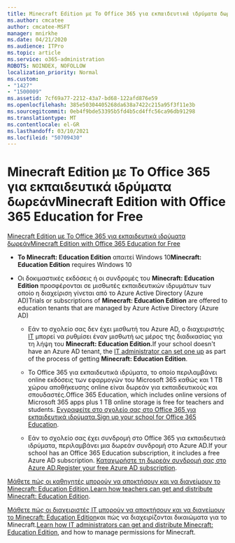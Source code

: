 ```yaml
---
title: Minecraft Edition με Το Office 365 για εκπαιδευτικά ιδρύματα δωρεάν
ms.author: cmcatee
author: cmcatee-MSFT
manager: mnirkhe
ms.date: 04/21/2020
ms.audience: ITPro
ms.topic: article
ms.service: o365-administration
ROBOTS: NOINDEX, NOFOLLOW
localization_priority: Normal
ms.custom:
- "1427"
- "1500009"
ms.assetid: 7cf69a77-2212-43a7-bd68-122afd876e59
ms.openlocfilehash: 385e50304405268da638a7422c215a95f3f11e3b
ms.sourcegitcommit: 0eb4f9bde53395b5fd4b5cd4ffc56ca96db91298
ms.translationtype: MT
ms.contentlocale: el-GR
ms.lasthandoff: 03/10/2021
ms.locfileid: "50709430"
---
```

# <a name="minecraft-edition-with-office-365-education-for-free"></a><span data-ttu-id="bcc68-102">Minecraft Edition με Το Office 365 για εκπαιδευτικά ιδρύματα δωρεάν</span><span class="sxs-lookup"><span data-stu-id="bcc68-102">Minecraft Edition with Office 365 Education for Free</span></span>

[<span data-ttu-id="bcc68-103">Minecraft Edition με Το Office 365 για εκπαιδευτικά ιδρύματα δωρεάν</span><span class="sxs-lookup"><span data-stu-id="bcc68-103">Minecraft Edition with Office 365 Education for Free</span></span>](https://docs.microsoft.com/education/windows/get-minecraft-for-education)
  
- <span data-ttu-id="bcc68-104">**Το Minecraft: Education Edition** απαιτεί Windows 10</span><span class="sxs-lookup"><span data-stu-id="bcc68-104">**Minecraft: Education Edition** requires Windows 10</span></span>

- <span data-ttu-id="bcc68-105">Οι δοκιμαστικές εκδόσεις ή οι συνδρομές του **Minecraft: Education Edition** προσφέρονται σε μισθωτές εκπαιδευτικών ιδρυμάτων των οποίο η διαχείριση γίνεται από το Azure Active Directory (Azure AD)</span><span class="sxs-lookup"><span data-stu-id="bcc68-105">Trials or subscriptions of **Minecraft: Education Edition** are offered to education tenants that are managed by Azure Active Directory (Azure AD)</span></span>

  - <span data-ttu-id="bcc68-106">Εάν το σχολείο σας δεν έχει μισθωτή του Azure AD, ο διαχειριστής [IT](https://docs.microsoft.com/education/windows/school-get-minecraft) μπορεί να ρυθμίσει έναν μισθωτή ως μέρος της διαδικασίας για τη λήψη του **Minecraft: Education Edition.**</span><span class="sxs-lookup"><span data-stu-id="bcc68-106">If your school doesn't have an Azure AD tenant, the [IT administrator can set one up](https://docs.microsoft.com/education/windows/school-get-minecraft) as part of the process of getting **Minecraft: Education Edition**.</span></span>

  - <span data-ttu-id="bcc68-107">Το Office 365 για εκπαιδευτικά ιδρύματα, το οποίο περιλαμβάνει online εκδόσεις των εφαρμογών του Microsoft 365 καθώς και 1 TB χώρου αποθήκευσης online είναι δωρεάν για εκπαιδευτικούς και σπουδαστές.</span><span class="sxs-lookup"><span data-stu-id="bcc68-107">Office 365 Education, which includes online versions of Microsoft 365 apps plus 1 TB online storage is free for teachers and students.</span></span> <span data-ttu-id="bcc68-108">[Εγγραφείτε στο σχολείο σας στο Office 365 για εκπαιδευτικά ιδρύματα.](https://www.microsoft.com/education/products/office)</span><span class="sxs-lookup"><span data-stu-id="bcc68-108">[Sign up your school for Office 365 Education](https://www.microsoft.com/education/products/office).</span></span>

  - <span data-ttu-id="bcc68-109">Εάν το σχολείο σας έχει συνδρομή στο Office 365 για εκπαιδευτικά ιδρύματα, περιλαμβάνει μια δωρεάν συνδρομή στο Azure AD.</span><span class="sxs-lookup"><span data-stu-id="bcc68-109">If your school has an Office 365 Education subscription, it includes a free Azure AD subscription.</span></span> <span data-ttu-id="bcc68-110">[Καταχωρήστε τη δωρεάν συνδρομή σας στο Azure AD.](https://msdn.microsoft.com/library/windows/hardware/mt703369%28v=vs.85%29.aspx)</span><span class="sxs-lookup"><span data-stu-id="bcc68-110">[Register your free Azure AD subscription](https://msdn.microsoft.com/library/windows/hardware/mt703369%28v=vs.85%29.aspx).</span></span>

<span data-ttu-id="bcc68-111">[Μάθετε πώς οι καθηγητές μπορούν να αποκτήσουν και να διανείμουν το Minecraft: Education Edition.](https://docs.microsoft.com/education/windows/teacher-get-minecraft)</span><span class="sxs-lookup"><span data-stu-id="bcc68-111">[Learn how teachers can get and distribute Minecraft: Education Edition](https://docs.microsoft.com/education/windows/teacher-get-minecraft).</span></span>
  
<span data-ttu-id="bcc68-112">[Μάθετε πώς οι διαχειριστές IT μπορούν να αποκτήσουν και να διανείμουν το Minecraft: Education Edition](https://docs.microsoft.com/education/windows/school-get-minecraft)και πώς να διαχειρίζονται δικαιώματα για το Minecraft.</span><span class="sxs-lookup"><span data-stu-id="bcc68-112">[Learn how IT administrators can get and distribute Minecraft: Education Edition](https://docs.microsoft.com/education/windows/school-get-minecraft), and how to manage permissions for Minecraft.</span></span>